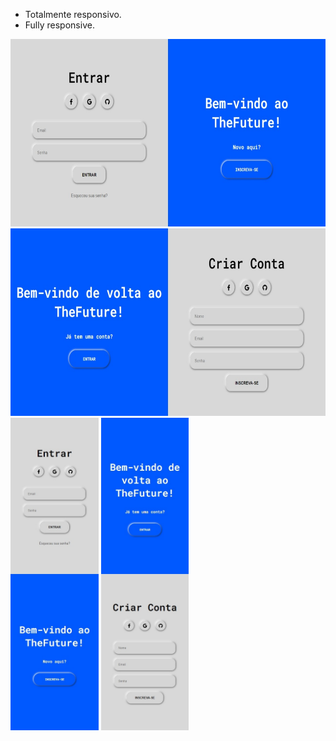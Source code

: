 * Totalmente responsivo.
* Fully responsive.

<div>
    <div>
        <img height="300em" src="/image/sign_in.jpeg"></img>
        <img height="300em" src="/image/sign_up.jpeg"></img>
    </div>
    <div>
        <img height="500em" src="/image/sign_in_mobile.jpeg"></img>
        <img height="500em" src="/image/sign_up_mobilee.jpeg"></img>
    </div>
</div>